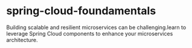 # spring-cloud-foundamentals
Building scalable and resilient microservices can be challenging.learn to leverage Spring Cloud components to enhance your microservices architecture.
